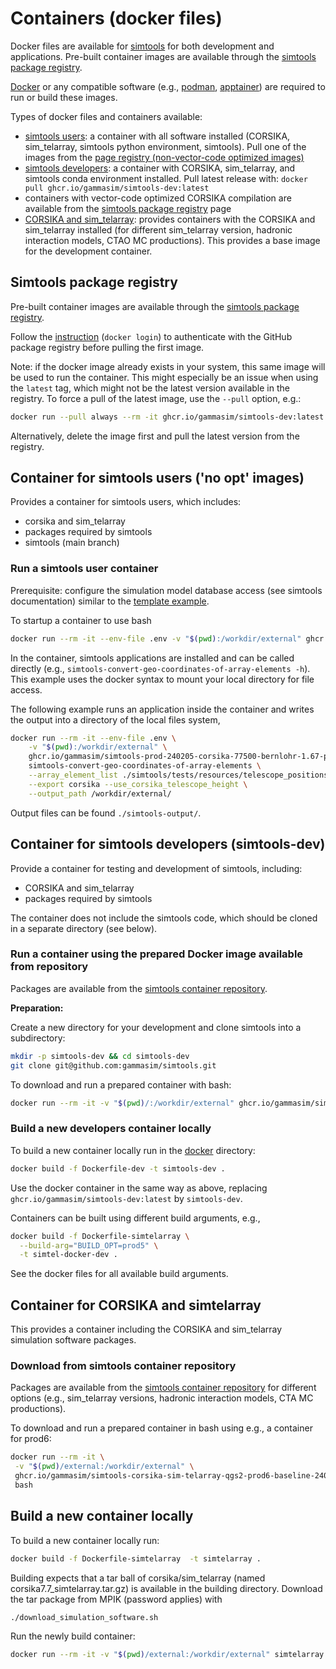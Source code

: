 # Containers (docker files)

Docker files are available for [simtools](https://github.com/gammasim/simtools) for both development and applications. Pre-built container images are available through the [simtools package registry](https://github.com/orgs/gammasim/packages?repo_name=simtools).

[Docker](https://www.docker.com/community-edition#/download) or any compatible software (e.g., [podman](https://podman.io/), [apptainer](https://apptainer.org/)) are required to run or build these images.

Types of docker files and containers available:

- [simtools users](#container-for-simtools-users): a container with all software installed (CORSIKA, sim\_telarray, simtools python environment, simtools). Pull one of the images from the [page registry (non-vector-code optimized images)](https://github.com/orgs/gammasim/packages?tab=packages&q=no_opt)
- [simtools developers](#container-for-simtools-developers): a container with CORSIKA, sim\_telarray, and simtools conda environment installed. Pull latest release with: `docker pull ghcr.io/gammasim/simtools-dev:latest`
- containers with vector-code optimized CORSIKA compilation are available from the [simtools package registry](https://github.com/orgs/gammasim/packages) page
- [CORSIKA and sim_telarray](#container-for-corsika-and-simtelarray): provides containers with the CORSIKA and sim\_telarray installed (for different sim\_telarray version, hadronic interaction models, CTAO MC productions).
This provides a base image for the development container.

## Simtools package registry

Pre-built container images are available through the [simtools package registry](https://github.com/orgs/gammasim/packages?repo_name=simtools).

Follow the [instruction](https://docs.github.com/en/packages/working-with-a-github-packages-registry/working-with-the-container-registry) (`docker login`) to authenticate with the GitHub package registry before pulling the first image.

Note: if the docker image already exists in your system, this same image will be used to run the container. This might especially be an issue when using the `latest` tag, which might not be the latest version available in the registry. To force a pull of the latest image, use the `--pull` option, e.g.:

```bash
docker run --pull always --rm -it ghcr.io/gammasim/simtools-dev:latest bash
```

Alternatively, delete the image first and pull the latest version from the registry.

## Container for simtools users ('no opt' images)

Provides a container for simtools users, which includes:

- corsika and sim\_telarray
- packages required by simtools
- simtools (main branch)

### Run a simtools user container

Prerequisite: configure the simulation model database access (see simtools documentation) similar to the [template example](https://github.com/gammasim/simtools/blob/main/.env_template).

To startup a container to use bash

```bash
docker run --rm -it --env-file .env -v "$(pwd):/workdir/external" ghcr.io/gammasim/simtools-prod-240205-corsika-77500-bernlohr-1.67-prod6-baseline-qgs2-no_opt::latest bash
```

In the container, simtools applications are installed and can be called directly (e.g., `simtools-convert-geo-coordinates-of-array-elements -h`).
This example uses the docker syntax to mount your local directory for file access.

The following example runs an application inside the container and writes the output into a directory of the local files system,

```bash
docker run --rm -it --env-file .env \
    -v "$(pwd):/workdir/external" \
    ghcr.io/gammasim/simtools-prod-240205-corsika-77500-bernlohr-1.67-prod6-baseline-qgs2-no_opt:latest \
    simtools-convert-geo-coordinates-of-array-elements \
    --array_element_list ./simtools/tests/resources/telescope_positions-North-utm.ecsv \
    --export corsika --use_corsika_telescope_height \
    --output_path /workdir/external/
```

Output files can be found `./simtools-output/`.

## Container for simtools developers (simtools-dev)

Provide a container for testing and development of simtools, including:

- CORSIKA and sim\_telarray
- packages required by simtools

The container does not include the simtools code, which should be cloned in a separate directory (see below).

### Run a container using the prepared Docker image available from repository

Packages are available from the [simtools container repository](https://github.com/orgs/gammasim/packages?repo_name=simtools).

**Preparation:**

Create a new directory for your development and clone simtools into a subdirectory:

```bash
mkdir -p simtools-dev && cd simtools-dev
git clone git@github.com:gammasim/simtools.git
```

To download and run a prepared container with bash:

```bash
docker run --rm -it -v "$(pwd)/:/workdir/external" ghcr.io/gammasim/simtools-dev:latest bash -c "source /workdir/env/bin/activate && cd /workdir/external/simtools && pip install -e . && bash"
```

### Build a new developers container locally

To build a new container locally run in the [docker](https://github.com/gammasim/simtools/tree/main/docker) directory:

```bash
docker build -f Dockerfile-dev -t simtools-dev .
```

Use the docker container in the same way as above, replacing `ghcr.io/gammasim/simtools-dev:latest` by `simtools-dev`.

Containers can be built using different build arguments, e.g.,

```bash
docker build -f Dockerfile-simtelarray \
  --build-arg="BUILD_OPT=prod5" \
  -t simtel-docker-dev .
```

See the docker files for all available build arguments.

## Container for CORSIKA and simtelarray

This provides a container including the CORSIKA and sim\_telarray simulation software packages.

### Download from simtools container repository

Packages are available from the [simtools container repository](https://github.com/orgs/gammasim/packages?repo_name=simtools) for different options (e.g., sim\_telarray versions, hadronic interaction models, CTA MC productions).

To download and run a prepared container in bash using e.g., a container for prod6:

```bash
docker run --rm -it \
 -v "$(pwd)/external:/workdir/external" \
 ghcr.io/gammasim/simtools-corsika-sim-telarray-qgs2-prod6-baseline-240318:latest \
 bash
```

## Build a new container locally

To build a new container locally run:

```bash
docker build -f Dockerfile-simtelarray  -t simtelarray .
```

Building expects that a tar ball of corsika/sim\_telarray (named corsika7.7\_simtelarray.tar.gz) is available in the building directory.
Download the tar package from MPIK (password applies) with

```bash
./download_simulation_software.sh
```

Run the newly build container:

```bash
docker run --rm -it -v "$(pwd)/external:/workdir/external" simtelarray bash
```
